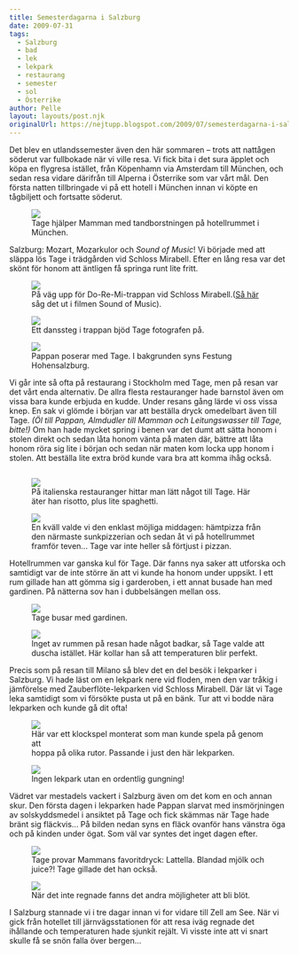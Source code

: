 ```yaml
---
title: Semesterdagarna i Salzburg
date: 2009-07-31
tags: 
  - Salzburg
  - bad
  - lek
  - lekpark
  - restaurang
  - semester
  - sol
  - Österrike	
author: Pelle
layout: layouts/post.njk
originalUrl: https://nejtupp.blogspot.com/2009/07/semesterdagarna-i-salzburg.html
---
```


Det blev en utlandssemester även den här sommaren – trots att nattågen söderut var fullbokade när vi ville resa. Vi fick bita i det sura äpplet och köpa en flygresa istället, från Köpenhamn via Amsterdam till München, och sedan resa vidare därifrån till Alperna i Österrike som var vårt mål. Den första natten tillbringade vi på ett hotell i München innan vi köpte en tågbiljett och fortsatte söderut.

<figure>
	<img src="../../../img/2009/07/_MG_6708_1024pix.jpg">
	<figcaption>Tage hjälper Mamman med tandborstningen på hotellrummet i München.</figcaption>
</figure>

Salzburg: Mozart, Mozarkulor och *Sound of Music*! Vi började med att släppa lös Tage i trädgården vid Schloss Mirabell. Efter en lång resa var det skönt för honom att äntligen få springa runt lite fritt.

<figure>
	<img src="../../../img/2009/07/_MG_6728_1024pix.jpg">
	<figcaption>På väg upp för Do-Re-Mi-trappan vid Schloss Mirabell.(<a href="http://www.imdb.com/media/rm2254804992/tt0059742">Så här</a> såg det ut i filmen Sound of Music).</figcaption>
</figure>

<figure>	
	<img src="../../../img/2009/07/_MG_6745_1024pix.jpg">
	<figcaption>Ett danssteg i trappan bjöd Tage fotografen på.</figcaption>
</figure>

<figure>
<img src="../../../img/2009/07/_MG_6738_1024pix.jpg">
	<figcaption>Pappan poserar med Tage. I bakgrunden syns Festung Hohensalzburg.</figcaption>
</figure>

Vi går inte så ofta på restaurang i Stockholm med Tage, men på resan var det vårt enda alternativ. De allra flesta restauranger hade barnstol även om vissa bara kunde erbjuda en kudde. Under resans gång lärde vi oss vissa knep. En sak vi glömde i början var att beställa dryck omedelbart även till Tage. *(Öl till Pappan, Almdudler till Mamman och Leitungswasser till Tage, bitte!)* Om han hade mycket spring i benen var det dumt att sätta honom i stolen direkt och sedan låta honom vänta på maten där, bättre att låta honom röra sig lite i början och sedan när maten kom locka upp honom i stolen. Att beställa lite extra bröd kunde vara bra att komma ihåg också.

<figure>
	<img srcy="-A/s1600-h/_MG_6915_1024pix.jpg">
</figure>

<figure>	
	<img src="../../../img/2009/07/_MG_6915_1024pix.jpg">
	<figcaption>På italienska restauranger hittar man lätt något till Tage. Här äter han risotto, plus lite spaghetti.</figcaption>
</figure>

<figure>
	<img src="../../../img/2009/07/_MG_6824_1024pix.jpg">
	<figcaption>En kväll valde vi den enklast möjliga middagen: hämtpizza från den närmaste sunkpizzerian och sedan åt vi på hotellrummet framför teven... Tage var inte heller så förtjust i pizzan.</figcaption>
</figure>

Hotellrummen var ganska kul för Tage. Där fanns nya saker att utforska och samtidigt var de inte större än att vi kunde ha honom under uppsikt. I ett rum gillade han att gömma sig i garderoben, i ett annat busade han med gardinen. På nätterna sov han i dubbelsängen mellan oss.

<figure>
	<img src="../../../img/2009/07/_MG_6819_1024pix.jpg">
	<figcaption>Tage busar med gardinen.</figcaption>
</figure>

<figure>
	<img src="../../../img/2009/07/_MG_6806_1024pix.jpg">
	<figcaption>Inget av rummen på resan hade något badkar, så Tage valde att duscha istället. Här kollar han så att temperaturen blir perfekt.</figcaption>
</figure>

	
Precis som på resan till Milano så blev det en del besök i lekparker i Salzburg. Vi hade läst om en lekpark nere vid floden, men den var tråkig i jämförelse med Zauberflöte-lekparken vid Schloss Mirabell. Där lät vi Tage leka samtidigt som vi försökte pusta ut på en bänk. Tur att vi bodde nära lekparken och kunde gå dit ofta!

<figure>
	<img src="../../../img/2009/07/_MG_6977_1024pix.jpg">
	<figcaption>Här var ett klockspel monterat som man kunde spela på genom att <br>hoppa på olika rutor. Passande i just den här lekparken.</figcaption>
</figure>

<figure>
	<img src="../../../img/2009/07/_MG_6972_1024pix.jpg">
	<figcaption>Ingen lekpark utan en ordentlig gungning!</figcaption>
</figure>

Vädret var mestadels vackert i Salzburg även om det kom en och annan skur. Den första dagen i lekparken hade Pappan slarvat med insmörjningen av solskyddsmedel i ansiktet på Tage och fick skämmas när Tage hade bränt sig fläckvis... På bilden nedan syns en fläck ovanför hans vänstra öga och på kinden under ögat. Som väl var syntes det inget dagen efter.

<figure>
	<img src="../../../img/2009/07/_MG_6954_1024pix.jpg">
	<figcaption>Tage provar Mammans favoritdryck: Lattella. Blandad mjölk och juice?! Tage gillade det han också.</figcaption>
</figure>

<figure>
	<img src="../../../img/2009/07/_MG_7006_1024pix.jpg">
	<figcaption>När det inte regnade fanns det andra möjligheter att bli blöt.</figcaption>
</figure>

I Salzburg stannade vi i tre dagar innan vi for vidare till Zell am See. När vi gick från hotellet till järnvägsstationen för att resa iväg regnade det ihållande och temperaturen hade sjunkit rejält. Vi visste inte att vi snart skulle få se snön falla över bergen...